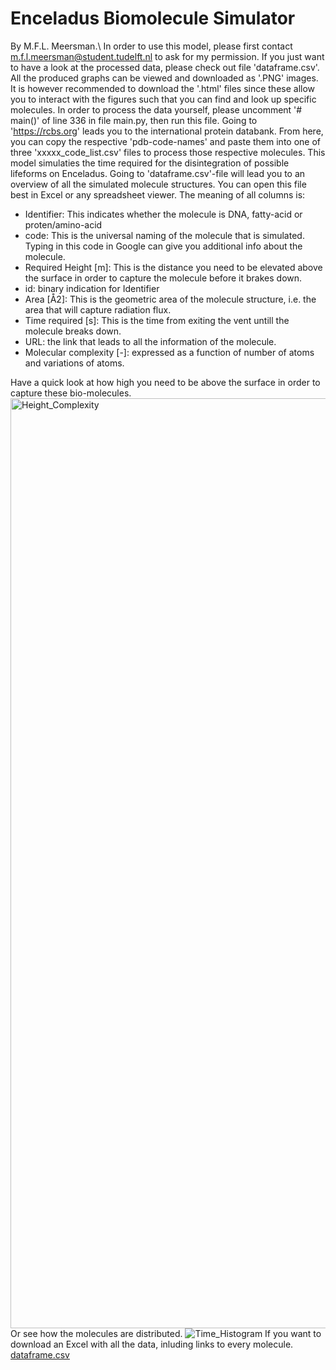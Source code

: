 # Enceladus Biomolecule Simulator
By M.F.L. Meersman.\\
In order to use this model, please first contact m.f.l.meersman@student.tudelft.nl to ask for my permission.
If you just want to have a look at the processed data, please check out file 'dataframe.csv'.
All the produced graphs can be viewed and downloaded as '.PNG' images. It is however recommended to download the '.html'
files since these allow you to interact with the figures such that you can find and look up specific molecules.
In order to process the data yourself, please uncomment '# main()' of line 336 in file main.py, then run this file.
Going to 'https://rcbs.org' leads you to the international protein databank. From here, you can copy the
respective 'pdb-code-names' and paste them into one of three 'xxxxx_code_list.csv' files to process those respective
molecules.
This model simulaties the time required for the disintegration of possible lifeforms on Enceladus.
Going to 'dataframe.csv'-file will lead you to an overview of all the simulated molecule structures.
You can open this file best in Excel or any spreadsheet viewer. The meaning of all columns is:
- Identifier: This indicates whether the molecule is DNA, fatty-acid or proten/amino-acid
- code: This is the universal naming of the molecule that is simulated. Typing in this code in Google can give you additional info about the molecule.
- Required Height [m]: This is the distance you need to be elevated above the surface in order to capture the molecule before it brakes down.
- id: binary indication for Identifier
- Area [Å2]: This is the geometric area of the molecule structure, i.e. the area that will capture radiation flux.
- Time required [s]: This is the time from exiting the vent untill the molecule breaks down.
- URL: the link that leads to all the information of the molecule.
- Molecular complexity [-]: expressed as a function of number of atoms and variations of atoms.

Have a quick look at how high you need to be above the surface in order to capture these bio-molecules.
<img width="1488" alt="Height_Complexity" src="https://user-images.githubusercontent.com/57674797/161560934-c77f7733-2bd4-42c5-bb6f-eac1a8ee9054.png">
Or see how the molecules are distributed.
![Time_Histogram](https://user-images.githubusercontent.com/57674797/161560947-58bd4812-95ae-49c9-b0f2-dcf2b7a7a70f.png)
If you want to download an Excel with all the data, inluding links to every molecule.
[dataframe.csv](https://github.com/MarnixMeersman/enceladus_biomolecule_sim/files/8410329/dataframe.csv)
